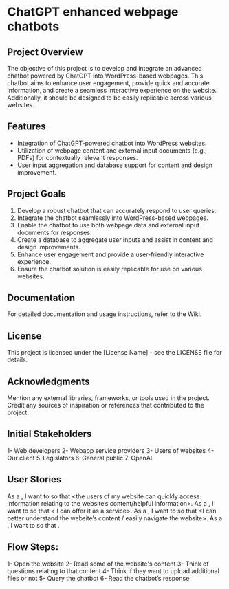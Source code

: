 # ChatGPT enhanced webpage chatbots

## Project Overview

The objective of this project is to develop and integrate an advanced chatbot powered by ChatGPT into WordPress-based webpages. This chatbot aims to enhance user engagement, provide quick and accurate information, and create a seamless interactive experience on the website. Additionally, it should be designed to be easily replicable across various websites.

## Features

- Integration of ChatGPT-powered chatbot into WordPress websites.
- Utilization of webpage content and external input documents (e.g., PDFs) for contextually relevant responses.
- User input aggregation and database support for content and design improvement.

## Project Goals

1. Develop a robust chatbot that can accurately respond to user queries.
2. Integrate the chatbot seamlessly into WordPress-based webpages.
3. Enable the chatbot to use both webpage data and external input documents for responses.
4. Create a database to aggregate user inputs and assist in content and design improvements.
5. Enhance user engagement and provide a user-friendly interactive experience.
6. Ensure the chatbot solution is easily replicable for use on various websites.

## Documentation

For detailed documentation and usage instructions, refer to the Wiki.

## License

This project is licensed under the [License Name] - see the LICENSE file for details.

## Acknowledgments

Mention any external libraries, frameworks, or tools used in the project.
Credit any sources of inspiration or references that contributed to the project.

## Initial Stakeholders

1- Web developers
2- Webapp service providers
3- Users of websites
4- Our client
5-Legislators
6-General public
7-OpenAI

## User Stories

As a <web developer>, I want to <integrate the chatbot> so that <the users of my website can quickly access information relating to the website’s content/helpful information>.
As a <webapp service provider>, I want to <have the ability to replicate the chatbot> so that < I can offer it as a service>.
As a <website user>, I want to <ask questions> so that <I can better understand the website’s content / easily navigate the website>.
As a <client>, I want to <some goal> so that <some reason>.

## Flow Steps:

1- Open the website
2- Read some of the website's content
3- Think of questions relating to that content
4- Think if they want to upload additional files or not
5- Query the chatbot
6- Read the chatbot’s response

